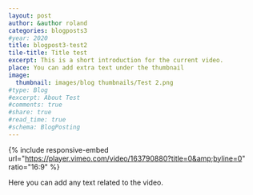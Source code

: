 ```yaml
---
layout: post
author: &author roland
categories: blogposts3
#year: 2020
title: blogpost3-test2
tile-title: Title test
excerpt: This is a short introduction for the current video.
place: You can add extra text under the thumbnail
image:
  thumbnail: images/blog thumbnails/Test 2.png
#type: Blog
#excerpt: About Test
#comments: true
#share: true
#read_time: true
#schema: BlogPosting
---
```



{% include responsive-embed url="https://player.vimeo.com/video/163790880?title=0&amp;byline=0" ratio="16:9" %}

Here you can add any text related to the video.